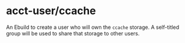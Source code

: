 # acct-user/ccache
An Ebuild to create a user who will own the `ccache` storage. A self-titled group will be used to share that storage to other users.
